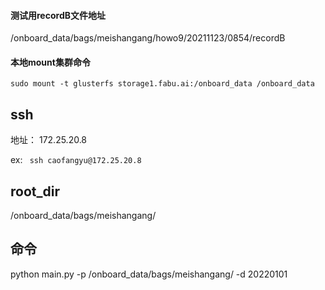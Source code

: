 #### 测试用recordB文件地址

/onboard_data/bags/meishangang/howo9/20211123/0854/recordB

#### 本地mount集群命令

```
sudo mount -t glusterfs storage1.fabu.ai:/onboard_data /onboard_data
```

## ssh 

地址： 172.25.20.8

ex: ` ssh caofangyu@172.25.20.8`

## root_dir

/onboard_data/bags/meishangang/

## 命令

python main.py -p /onboard_data/bags/meishangang/ -d 20220101